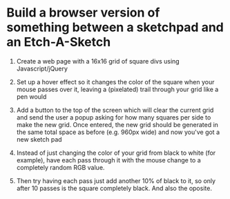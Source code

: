 # Build a browser version of something between a sketchpad and an Etch-A-Sketch

1. Create a web page with a 16x16 grid of square divs using Javascript/jQuery

2. Set up a hover effect so it changes the color of the square when your mouse passes over it, leaving a (pixelated) trail through your grid like a pen would

3. Add a button to the top of the screen which will clear the current grid and send the user a popup asking for how many squares per side to make the new grid. Once entered, the new grid should be generated in the same total space as before (e.g. 960px wide) and now you've got a new sketch pad

4. Instead of just changing the color of your grid from black to white (for example), have each pass through it with the mouse change to a completely random RGB value. 

5. Then try having each pass just add another 10% of black to it, so only after 10 passes is the square completely black. And also the oposite.
